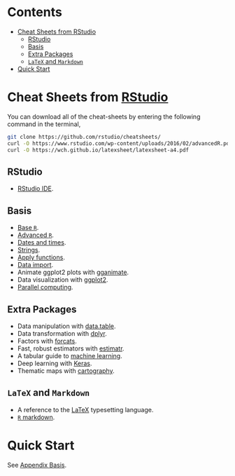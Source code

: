 # Contents
- [Cheat Sheets from RStudio](#cheat-sheets-from-rstudio)
	- [RStudio](#rstudio)
	- [Basis](#basis)
	- [Extra Packages](#extra-packages)
	- [`LaTeX` and `Markdown`](#latex-and-markdown)
- [Quick Start](#quick-start)



# Cheat Sheets from [RStudio](https://www.rstudio.com/resources/cheatsheets/)
You can download all of the cheat-sheets by entering the following command in the terminal,
```sh
git clone https://github.com/rstudio/cheatsheets/
curl -O https://www.rstudio.com/wp-content/uploads/2016/02/advancedR.pdf
curl -O https://wch.github.io/latexsheet/latexsheet-a4.pdf
```

## RStudio
- [RStudio IDE](https://github.com/rstudio/cheatsheets/raw/master/rstudio-ide.pdf).

## Basis
- [Base `R`](http://github.com/rstudio/cheatsheets/raw/master/base-r.pdf).
- [Advanced `R`](https://www.rstudio.com/wp-content/uploads/2016/02/advancedR.pdf).
- [Dates and times](https://github.com/rstudio/cheatsheets/raw/master/lubridate.pdf).
- [Strings](https://github.com/rstudio/cheatsheets/raw/master/strings.pdf).
- [Apply functions](https://github.com/rstudio/cheatsheets/raw/master/purrr.pdf).
- [Data import](https://github.com/rstudio/cheatsheets/raw/master/data-import.pdf).
- Animate ggplot2 plots with [gganimate](https://github.com/rstudio/cheatsheets/raw/master/gganimate.pdf).
- Data visualization with [ggplot2](https://github.com/rstudio/cheatsheets/raw/master/data-visualization-2.1.pdf).
- [Parallel computing](https://github.com/rstudio/cheatsheets/raw/master/parallel_computation.pdf).


## Extra Packages
- Data manipulation with [data.table](https://github.com/rstudio/cheatsheets/raw/master/datatable.pdf).
- Data transformation with [dplyr](https://github.com/rstudio/cheatsheets/raw/master/data-transformation.pdf).
- Factors with [forcats](https://github.com/rstudio/cheatsheets/raw/master/factors.pdf).
- Fast, robust estimators with [estimatr](https://github.com/rstudio/cheatsheets/raw/master/estimatr.pdf).
- A tabular guide to [machine learning](https://github.com/rstudio/cheatsheets/raw/master/Machine%20Learning%20Modelling%20in%20R.pdf).
- Deep learning with [Keras](https://github.com/rstudio/cheatsheets/raw/master/keras.pdf).
- Thematic maps with [cartography](https://github.com/rstudio/cheatsheets/raw/master/cartography.pdf).


## `LaTeX` and `Markdown`
- A reference to the [LaTeX](https://wch.github.io/latexsheet/) typesetting language.
- [`R` markdown](https://github.com/rstudio/cheatsheets/raw/master/rmarkdown-2.0.pdf).



# Quick Start
See [Appendix Basis](markdown/appendix/basis.md).
